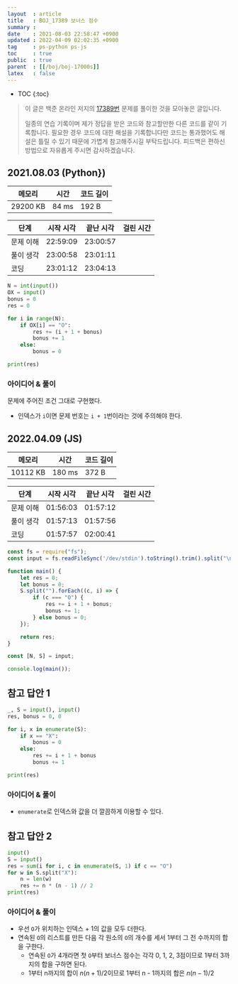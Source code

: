```yaml
---
layout  : article
title   : BOJ_17389 보너스 점수
summary : 
date    : 2021-08-03 22:58:47 +0900
updated : 2022-04-09 02:02:35 +0900
tag     : ps-python ps-js
toc     : true
public  : true
parent  : [[/boj/boj-17000s]]
latex   : false
---
```

* TOC
{:toc}

> 이 글은 백준 온라인 저지의 [17389번](https://www.acmicpc.net/problem/17389) 문제를 풀이한 것을 모아놓은 글입니다.
>
> 일종의 연습 기록이며 제가 정답을 받은 코드와 참고할만한 다른 코드를 같이 기록합니다. 필요한 경우 코드에 대한 해설을 기록합니다만 코드는 통과했어도 해설은 틀릴 수 있기 때문에 가볍게 참고해주시길 부탁드립니다. 피드백은 편하신 방법으로 자유롭게 주시면 감사하겠습니다.

## 2021.08.03 (Python})

| 메모리    | 시간  | 코드 길이 |
| --------- | ----- | --------- |
| 29200 KB  | 84 ms | 192 B     |

| 단계      | 시작 시각 | 끝난 시각 | 걸린 시간 |
| --------- | --------- | --------- | --------- |
| 문제 이해 | 22:59:09  | 23:00:57  |           |
| 풀이 생각 | 23:00:58  | 23:01:11  |           |
| 코딩      | 23:01:12  | 23:04:13  |           |

```python
N = int(input())
OX = input()
bonus = 0
res = 0

for i in range(N):
    if OX[i] == "O":
        res += (i + 1 + bonus)
        bonus += 1
    else:
        bonus = 0

print(res)
```

### 아이디어 & 풀이

문제에 주어진 조건 그대로 구현했다.

* 인덱스가 `i`이면 문제 번호는 `i + 1`번이라는 것에 주의해야 한다.

## 2022.04.09 (JS)

| 메모리    | 시간   | 코드 길이 |
| --------- | -----  | --------- |
| 10112 KB  | 180 ms | 372 B     |

| 단계      | 시작 시각 | 끝난 시각 | 걸린 시간 |
| --------- | --------- | --------- | --------- |
| 문제 이해 | 01:56:03  | 01:57:12  |           |
| 풀이 생각 | 01:57:13  | 01:57:56  |           |
| 코딩      | 01:57:57  | 02:00:41  |           |

```js
const fs = require("fs");
const input = fs.readFileSync('/dev/stdin').toString().trim().split("\n");

function main() {
    let res = 0;
    let bonus = 0;
    S.split("").forEach((c, i) => {
        if (c === "O") {
            res += i + 1 + bonus;
            bonus += 1;
        } else bonus = 0;
    });

    return res;
}

const [N, S] = input;

console.log(main());
```

## 참고 답안 1

```python
_, S = input(), input()
res, bonus = 0, 0

for i, x in enumerate(S):
    if x == "X":
        bonus = 0
    else:
        res += i + 1 + bonus
        bonus += 1

print(res)
```

### 아이디어 & 풀이

* `enumerate`로 인덱스와 값을 더 깔끔하게 이용할 수 있다.

## 참고 답안 2

```python
input()
S = input()
res = sum(i for i, c in enumerate(S, 1) if c == "O")
for w in S.split("X"):
    n = len(w)
    res += n * (n - 1) // 2
print(res)
```

### 아이디어 & 풀이

* 우선 `O`가 위치하는 인덱스 + 1의 값을 모두 더한다.
* 연속된 `O`의 리스트를 만든 다음 각 원소의 `O`의 개수를 세서 1부터 그 전 수까지의 합을 구한다.
    * 연속된 `O`가 4개라면 첫 `O`부터 보너스 점수는 각각 0, 1, 2, 3점이므로 1부터 3까지의 합을 구하면 된다.
    * 1부터 n까지의 합이 $n(n + 1) / 2$이므로 1부터 n - 1까지의 합은 $n(n-1)/2$
